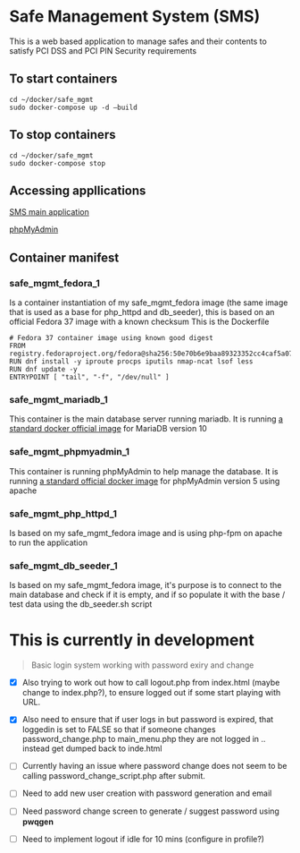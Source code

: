 # Safe Management System (SMS)
This is a web based application to manage safes and their contents to satisfy PCI DSS and PCI PIN Security requirements

## To start containers
```
cd ~/docker/safe_mgmt
sudo docker-compose up -d –build
```
## To stop containers
``` 
cd ~/docker/safe_mgmt
sudo docker-compose stop 
```
## Accessing appllications
[SMS main application](http://127.0.0.1:8080)

[phpMyAdmin](http://127.0.0.1:8081)
## Container manifest
### safe_mgmt_fedora_1
Is a container instantiation of my safe_mgmt_fedora image (the same image that is used as a base for php_httpd and db_seeder), this is based on an official Fedora 37 image with a known checksum
This is the Dockerfile
```
# Fedora 37 container image using known good digest
FROM registry.fedoraproject.org/fedora@sha256:50e70b6e9baa89323352cc4caf5a072dd2f613af35390c95308a315c2075b6cf
RUN dnf install -y iproute procps iputils nmap-ncat lsof less
RUN dnf update -y 
ENTRYPOINT [ "tail", "-f", "/dev/null" ]
```
### safe_mgmt_mariadb_1
This container is the main database server running mariadb. It is running [a standard docker official image](https://github.com/MariaDB/mariadb-docker/blob/6a881f0800e0771afd9a291cb28b5ffef4322121/10.10/Dockerfile) for MariaDB version 10
### safe_mgmt_phpmyadmin_1
This container is running phpMyAdmin to help manage the database. It is running [a standard official docker image](https://github.com/phpmyadmin/docker/blob/b936b8ebd118cddaab53da31266dc016d70b43fe/apache/Dockerfile) for phpMyAdmin version 5 using apache
### safe_mgmt_php_httpd_1
Is based on my safe_mgmt_fedora image and is using php-fpm on apache to run the application
### safe_mgmt_db_seeder_1
Is based on my safe_mgmt_fedora image, it's purpose is to connect to the main database and check if it is empty, and if so populate it with the base / test data using the db_seeder.sh script




# This is currently in development

>Basic login system working with password exiry and change  
- [x] Also trying to work out how to call logout.php from index.html (maybe change to index.php?), to ensure logged out if some start playing with URL.
- [x] Also need to ensure that if user logs in but password is expired, that loggedin is set to FALSE so that if someone changes password_change.php to main_menu.php they are not logged in .. instead get dumped back to inde.html
- [ ] Currently having an issue where password change does not seem to be calling password_change_script.php after submit.
- [ ] Need to add new user creation with password generation and email  
- [ ] Need password change screen to generate / suggest password using **pwqgen**  
- [ ] Need to implement logout if idle for 10 mins (configure in profile?) 


